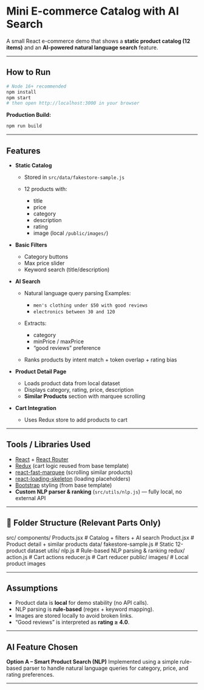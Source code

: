 # Mini E-commerce Catalog with AI Search

A small React e-commerce demo that shows a **static product catalog (12 items)** and an **AI-powered natural language search** feature.

---

## How to Run

```bash
# Node 16+ recommended
npm install
npm start
# then open http://localhost:3000 in your browser
````

**Production Build:**

```bash
npm run build
```

---

## Features

* **Static Catalog**

  * Stored in `src/data/fakestore-sample.js`
  * 12 products with:

    * title
    * price
    * category
    * description
    * rating
    * image (local `/public/images/`)

* **Basic Filters**

  * Category buttons
  * Max price slider
  * Keyword search (title/description)

* **AI Search**

  * Natural language query parsing
    Examples:

    * `men's clothing under $50 with good reviews`
    * `electronics between 30 and 120`
  * Extracts:

    * category
    * minPrice / maxPrice
    * “good reviews” preference
  * Ranks products by intent match + token overlap + rating bias

* **Product Detail Page**

  * Loads product data from local dataset
  * Displays category, rating, price, description
  * **Similar Products** section with marquee scrolling

* **Cart Integration**

  * Uses Redux store to add products to cart

---

## Tools / Libraries Used

* [React](https://react.dev/) + [React Router](https://reactrouter.com/)
* [Redux](https://redux.js.org/) (cart logic reused from base template)
* [react-fast-marquee](https://www.npmjs.com/package/react-fast-marquee) (scrolling similar products)
* [react-loading-skeleton](https://www.npmjs.com/package/react-loading-skeleton) (loading placeholders)
* [Bootstrap](https://getbootstrap.com/) styling (from base template)
* **Custom NLP parser & ranking** (`src/utils/nlp.js`) — fully local, no external API

---

## 📂 Folder Structure (Relevant Parts Only)

src/
  components/
    Products.jsx         # Catalog + filters + AI search
    Product.jsx          # Product detail + similar products
  data/
    fakestore-sample.js  # Static 12-product dataset
  utils/
    nlp.js               # Rule-based NLP parsing & ranking
  redux/
    action.js            # Cart actions
    reducer.js           # Cart reducer
public/
  images/                # Local product images


---

## Assumptions

* Product data is **local** for demo stability (no API calls).
* NLP parsing is **rule-based** (regex + keyword mapping).
* Images are stored locally to avoid broken links.
* “Good reviews” is interpreted as **rating ≥ 4.0**.

---

## AI Feature Chosen

**Option A – Smart Product Search (NLP)**
Implemented using a simple rule-based parser to handle natural language queries for category, price, and rating preferences.

---

